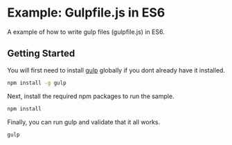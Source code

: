 # Example: Gulpfile.js in ES6
A example of how to write gulp files (gulpfile.js) in ES6.

## Getting Started

You will first need to install [gulp](https://github.com/gulpjs/gulp) globally if you 
dont already have it installed.

```bash
npm install -g gulp
```

Next, install the required npm packages to run the sample.

```bash
npm install
```

Finally, you can run gulp and validate that it all works.

```bash
gulp
```